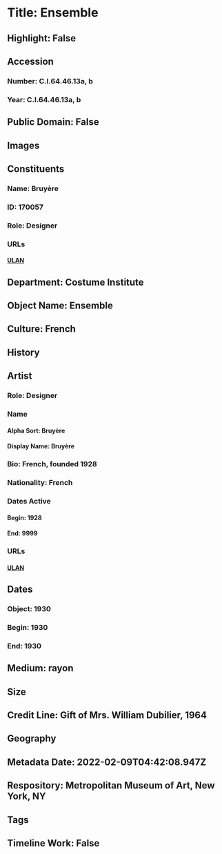 # Title: Ensemble
## Highlight: False
## Accession
### Number: C.I.64.46.13a, b
### Year: C.I.64.46.13a, b
## Public Domain: False
## Images
## Constituents
### Name: Bruyère
### ID: 170057
### Role: Designer
### URLs
#### [ULAN](http://vocab.getty.edu/page/ulan/500524557)
## Department: Costume Institute
## Object Name: Ensemble
## Culture: French
## History
## Artist
### Role: Designer
### Name
#### Alpha Sort: Bruyère
#### Display Name: Bruyère
### Bio: French, founded 1928
### Nationality: French
### Dates Active
#### Begin: 1928
#### End: 9999
### URLs
#### [ULAN](http://vocab.getty.edu/page/ulan/500524557)
## Dates
### Object: 1930
### Begin: 1930
### End: 1930
## Medium: rayon
## Size
## Credit Line: Gift of Mrs. William Dubilier, 1964
## Geography
## Metadata Date: 2022-02-09T04:42:08.947Z
## Respository: Metropolitan Museum of Art, New York, NY
## Tags
## Timeline Work: False